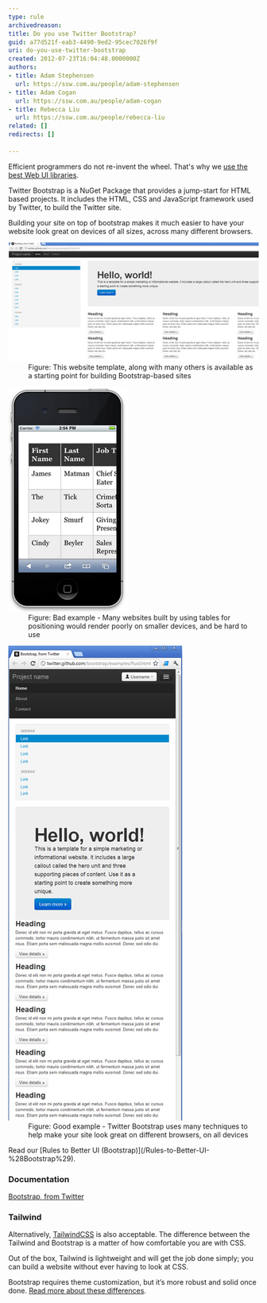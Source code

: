 ```yaml
---
type: rule
archivedreason: 
title: Do you use Twitter Bootstrap?
guid: a77d521f-eab3-4490-9ed2-95cec7026f9f
uri: do-you-use-twitter-bootstrap
created: 2012-07-23T16:04:48.0000000Z
authors:
- title: Adam Stephensen
  url: https://ssw.com.au/people/adam-stephensen
- title: Adam Cogan
  url: https://ssw.com.au/people/adam-cogan
- title: Rebecca Liu
  url: https://ssw.com.au/people/rebecca-liu
related: []
redirects: []

---
```


Efficient programmers do not re-invent the wheel. That's why we [use the best Web UI libraries](/_layouts/15/FIXUPREDIRECT.ASPX?WebId=3dfc0e07-e23a-4cbb-aac2-e778b71166a2&TermSetId=07da3ddf-0924-4cd2-a6d4-a4809ae20160&TermId=5af9a4e4-31fc-405a-942e-401e74ea347a).

Twitter Bootstrap is a NuGet Package that provides a jump-start for HTML based projects. It includes the HTML, CSS and JavaScript framework used by Twitter, to build the Twitter site.

<!--endintro-->

Building your site on top of bootstrap makes it much easier to have your website look great on devices of all sizes, across many different browsers.
<dl class="image"><dt><img class="ms-rteCustom-ImageArea" alt="Bootstrap" src="bootstrap-1.jpg"></dt><dd>Figure: This website template, along with many others is available as a starting point for building Bootstrap-based sites</dd></dl><dl class="badImage"><dt><img class="ms-rteCustom-ImageArea" alt="Bootstrap" src="iphonenonresponsive.png" style="width:242px;"></dt><dd>Figure: Bad example - Many websites built by using tables for positioning would render poorly on smaller devices, and be hard to use</dd></dl><dl class="goodImage"><dt><img class="ms-rteCustom-ImageArea" alt="Bootstrap" src="bootstrap-3.jpg"></dt><dd>Figure: Good example - Twitter Bootstrap uses many techniques to help make your site look great on different browsers, on all devices</dd></dl>
Read our [Rules to Better UI (Bootstrap)](/Rules-to-Better-UI-%28Bootstrap%29).

### Documentation

[Bootstrap, from Twitter](https://github.com/twbs/bootstrap)

### Tailwind


Alternatively, [TailwindCSS](https://tailwindcss.com/) is also acceptable. The difference between the Tailwind and Bootstrap is a matter of how comfortable you are with CSS.

Out of the box, Tailwind is lightweight and will get the job done simply; you can build a website without ever having to look at CSS.

Bootstrap requires theme customization, but it’s more robust and solid once done. [Read more about these differences](https://themesberg.com/blog/design/tailwind-css-vs-bootstrap).
